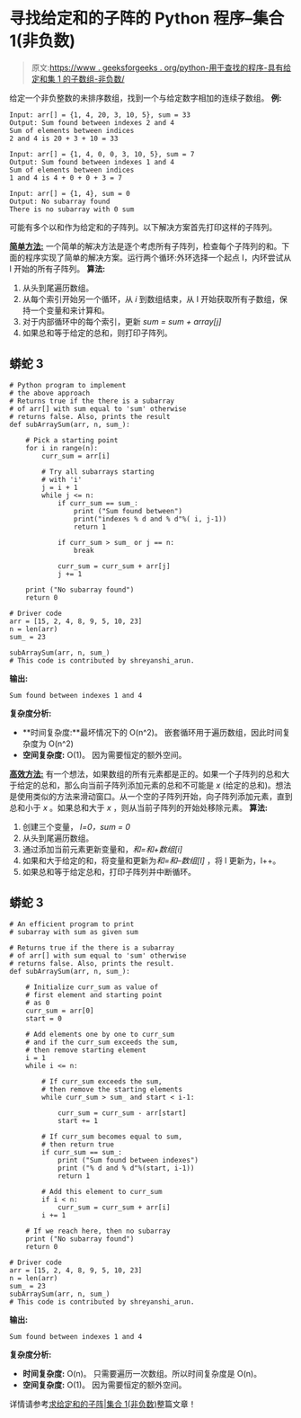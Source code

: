 # 寻找给定和的子阵的 Python 程序–集合 1(非负数)

> 原文:[https://www . geeksforgeeks . org/python-用于查找的程序-具有给定和集 1 的子数组-非负数/](https://www.geeksforgeeks.org/python-program-for-finding-subarray-with-given-sum-set-1-nonnegative-numbers/)

给定一个非负整数的未排序数组，找到一个与给定数字相加的连续子数组。
**例:**

```
Input: arr[] = {1, 4, 20, 3, 10, 5}, sum = 33
Output: Sum found between indexes 2 and 4
Sum of elements between indices
2 and 4 is 20 + 3 + 10 = 33

Input: arr[] = {1, 4, 0, 0, 3, 10, 5}, sum = 7
Output: Sum found between indexes 1 and 4
Sum of elements between indices
1 and 4 is 4 + 0 + 0 + 3 = 7

Input: arr[] = {1, 4}, sum = 0
Output: No subarray found
There is no subarray with 0 sum
```

可能有多个以和作为给定和的子阵列。以下解决方案首先打印这样的子阵列。

**<u>简单方法:</u>** 一个简单的解决方法是逐个考虑所有子阵列，检查每个子阵列的和。下面的程序实现了简单的解决方案。运行两个循环:外环选择一个起点 I，内环尝试从 I 开始的所有子阵列。
**算法:**

1.  从头到尾遍历数组。
2.  从每个索引开始另一个循环，从 *i* 到数组结束，从 I 开始获取所有子数组，保持一个变量和来计算和。
3.  对于内部循环中的每个索引，更新 *sum = sum + array[j]*
4.  如果总和等于给定的总和，则打印子阵列。

## 蟒蛇 3

```
# Python program to implement
# the above approach
# Returns true if the there is a subarray
# of arr[] with sum equal to 'sum' otherwise 
# returns false. Also, prints the result 
def subArraySum(arr, n, sum_):

    # Pick a starting point
    for i in range(n):
        curr_sum = arr[i]

        # Try all subarrays starting 
        # with 'i'
        j = i + 1
        while j <= n:        
            if curr_sum == sum_:
                print ("Sum found between")
                print("indexes % d and % d"%( i, j-1))                
                return 1

            if curr_sum > sum_ or j == n:
                break

            curr_sum = curr_sum + arr[j]
            j += 1

    print ("No subarray found")
    return 0

# Driver code
arr = [15, 2, 4, 8, 9, 5, 10, 23]
n = len(arr)
sum_ = 23

subArraySum(arr, n, sum_)
# This code is contributed by shreyanshi_arun.
```

**输出:**

```
Sum found between indexes 1 and 4
```

**复杂度分析:**

*   **时间复杂度:**最坏情况下的 O(n^2)。
    嵌套循环用于遍历数组，因此时间复杂度为 O(n^2)
*   **空间复杂度:** O(1)。
    因为需要恒定的额外空间。

**<u>高效方法:</u>** 有一个想法，如果数组的所有元素都是正的。如果一个子阵列的总和大于给定的总和，那么向当前子阵列添加元素的总和不可能是 *x* (给定的总和)。想法是使用类似的方法来滑动窗口。从一个空的子阵列开始，向子阵列添加元素，直到总和小于 *x* 。如果总和大于 *x* ，则从当前子阵列的开始处移除元素。
**算法:**

1.  创建三个变量， *l=0，sum = 0*
2.  从头到尾遍历数组。
3.  通过添加当前元素更新变量和，*和=和+数组[i]*
4.  如果和大于给定的和，将变量和更新为*和=和–数组[l]* ，将 l 更新为，l++。
5.  如果总和等于给定总和，打印子阵列并中断循环。

## 蟒蛇 3

```
# An efficient program to print 
# subarray with sum as given sum 

# Returns true if the there is a subarray 
# of arr[] with sum equal to 'sum' otherwise 
# returns false. Also, prints the result.
def subArraySum(arr, n, sum_):

    # Initialize curr_sum as value of 
    # first element and starting point 
    # as 0 
    curr_sum = arr[0]
    start = 0

    # Add elements one by one to curr_sum 
    # and if the curr_sum exceeds the sum, 
    # then remove starting element 
    i = 1
    while i <= n:

        # If curr_sum exceeds the sum, 
        # then remove the starting elements
        while curr_sum > sum_ and start < i-1:

            curr_sum = curr_sum - arr[start]
            start += 1

        # If curr_sum becomes equal to sum, 
        # then return true
        if curr_sum == sum_:
            print ("Sum found between indexes")
            print ("% d and % d"%(start, i-1))
            return 1

        # Add this element to curr_sum
        if i < n:
            curr_sum = curr_sum + arr[i]
        i += 1

    # If we reach here, then no subarray
    print ("No subarray found")
    return 0

# Driver code
arr = [15, 2, 4, 8, 9, 5, 10, 23]
n = len(arr)
sum_ = 23
subArraySum(arr, n, sum_)
# This code is contributed by shreyanshi_arun.
```

**输出:**

```
Sum found between indexes 1 and 4
```

**复杂度分析:**

*   **时间复杂度:** O(n)。
    只需要遍历一次数组。所以时间复杂度是 O(n)。
*   **空间复杂度:** O(1)。
    因为需要恒定的额外空间。

详情请参考[求给定和的子阵|集合 1(非负数)](https://www.geeksforgeeks.org/find-subarray-with-given-sum/)整篇文章！